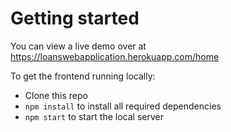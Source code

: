 # Getting started

You can view a live demo over at https://loanswebapplication.herokuapp.com/home

To get the frontend running locally:

* Clone this repo
* `npm install` to install all required dependencies
* `npm start` to start the local server

